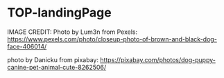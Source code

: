 # TOP-landingPage

IMAGE CREDIT:
Photo by Lum3n from Pexels: https://www.pexels.com/photo/closeup-photo-of-brown-and-black-dog-face-406014/

photo by Danicku from pixabay: https://pixabay.com/photos/dog-puppy-canine-pet-animal-cute-8262506/